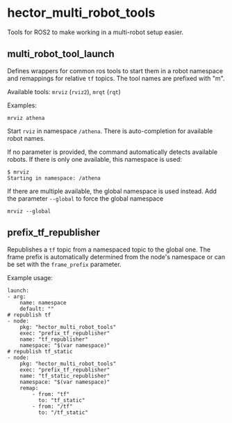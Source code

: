 # hector_multi_robot_tools

Tools for ROS2 to make working in a multi-robot setup easier.

## multi_robot_tool_launch
Defines wrappers for common ros tools to start them in a robot namespace and remappings for relative `tf` topics.  The tool names are prefixed with "m".

Available tools: `mrviz` (`rviz2`), `mrqt` (`rqt`)

Examples:
```
mrviz athena
```
Start `rviz` in namespace `/athena`. There is auto-completion for available robot names.

If no parameter is provided, the command automatically detects available robots. If there is only one available, this namespace is used:

```
$ mrviz
Starting in namespace: /athena
```

If there are multiple available, the global namespace is used instead. Add the parameter `--global` to force the global namespace

```
mrviz --global
```

## prefix_tf_republisher
Republishes a `tf` topic from a namespaced topic to the global one. The frame prefix is automatically determined from the node's namespace or can be set with the `frame_prefix` parameter.

Example usage:

```
launch:
- arg:
    name: namespace
    default: ""
# republish tf
- node:
    pkg: "hector_multi_robot_tools"
    exec: "prefix_tf_republisher"
    name: "tf_republisher"
    namespace: "$(var namespace)"
# republish tf_static
- node:
    pkg: "hector_multi_robot_tools"
    exec: "prefix_tf_republisher"
    name: "tf_static_republisher"
    namespace: "$(var namespace)"
    remap:
        - from: "tf"
          to: "tf_static"
        - from: "/tf"
          to: "/tf_static"
```
